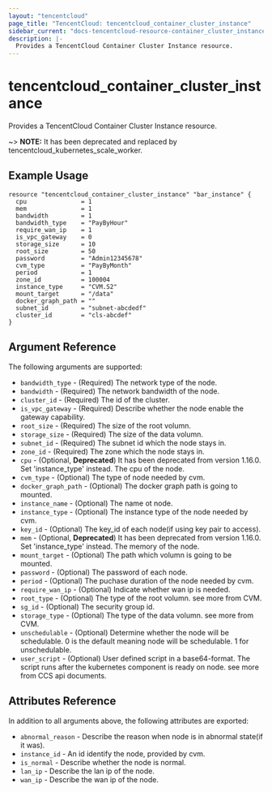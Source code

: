 ```yaml
---
layout: "tencentcloud"
page_title: "TencentCloud: tencentcloud_container_cluster_instance"
sidebar_current: "docs-tencentcloud-resource-container_cluster_instance"
description: |-
  Provides a TencentCloud Container Cluster Instance resource.
---
```


# tencentcloud_container_cluster_instance

Provides a TencentCloud Container Cluster Instance resource.

~> **NOTE:** It has been deprecated and replaced by  tencentcloud_kubernetes_scale_worker.

## Example Usage

```hcl
resource "tencentcloud_container_cluster_instance" "bar_instance" {
  cpu               = 1
  mem               = 1
  bandwidth         = 1
  bandwidth_type    = "PayByHour"
  require_wan_ip    = 1
  is_vpc_gateway    = 0
  storage_size      = 10
  root_size         = 50
  password          = "Admin12345678"
  cvm_type          = "PayByMonth"
  period            = 1
  zone_id           = 100004
  instance_type     = "CVM.S2"
  mount_target      = "/data"
  docker_graph_path = ""
  subnet_id         = "subnet-abcdedf"
  cluster_id        = "cls-abcdef"
}
```

## Argument Reference

The following arguments are supported:

* `bandwidth_type` - (Required) The network type of the node.
* `bandwidth` - (Required) The network bandwidth of the node.
* `cluster_id` - (Required) The id of the cluster.
* `is_vpc_gateway` - (Required) Describe whether the node enable the gateway capability.
* `root_size` - (Required) The size of the root volumn.
* `storage_size` - (Required) The size of the data volumn.
* `subnet_id` - (Required) The subnet id which the node stays in.
* `zone_id` - (Required) The zone which the node stays in.
* `cpu` - (Optional, **Deprecated**) It has been deprecated from version 1.16.0. Set 'instance_type' instead. The cpu of the node.
* `cvm_type` - (Optional) The type of node needed by cvm.
* `docker_graph_path` - (Optional) The docker graph path is going to mounted.
* `instance_name` - (Optional) The name ot node.
* `instance_type` - (Optional) The instance type of the node needed by cvm.
* `key_id` - (Optional) The key_id of each node(if using key pair to access).
* `mem` - (Optional, **Deprecated**) It has been deprecated from version 1.16.0. Set 'instance_type' instead. The memory of the node.
* `mount_target` - (Optional) The path which volumn is going to be mounted.
* `password` - (Optional) The password of each node.
* `period` - (Optional) The puchase duration of the node needed by cvm.
* `require_wan_ip` - (Optional) Indicate whether wan ip is needed.
* `root_type` - (Optional) The type of the root volumn. see more from CVM.
* `sg_id` - (Optional) The security group id.
* `storage_type` - (Optional) The type of the data volumn. see more from CVM.
* `unschedulable` - (Optional) Determine whether the node will be schedulable. 0 is the default meaning node will be schedulable. 1 for unschedulable.
* `user_script` - (Optional) User defined script in a base64-format. The script runs after the kubernetes component is ready on node. see more from CCS api documents.

## Attributes Reference

In addition to all arguments above, the following attributes are exported:

* `abnormal_reason` - Describe the reason when node is in abnormal state(if it was).
* `instance_id` - An id identify the node, provided by cvm.
* `is_normal` - Describe whether the node is normal.
* `lan_ip` - Describe the lan ip of the node.
* `wan_ip` - Describe the wan ip of the node.


